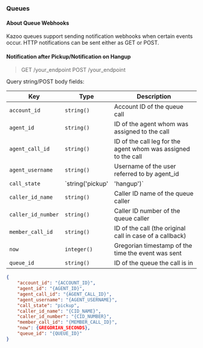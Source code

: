 ### Queues

#### About Queue Webhooks

Kazoo queues support sending notification webhooks when certain events occur. HTTP notifications can be sent either as GET or POST.

#### Notification after Pickup/Notification on Hangup

> GET /your_endpoint
> POST /your_endpoint

Query string/POST body fields:

Key | Type | Description
--- | ---- | -----------
`account_id` | `string()` | Account ID of the queue call
`agent_id` | `string()` | ID of the agent whom was assigned to the call
`agent_call_id` | `string()` | ID of the call leg for the agent whom was assigned to the call
`agent_username` | `string()` | Username of the user referred to by agent_id
`call_state` | `string('pickup' | 'hangup')` | Identifies the event type
`caller_id_name` | `string()` | Caller ID name of the queue caller
`caller_id_number` | `string()` | Caller ID number of the queue caller
`member_call_id` | `string()` | ID of the call (the original call in case of a callback)
`now` | `integer()` | Gregorian timestamp of the time the event was sent
`queue_id` | `string()` | ID of the queue the call is in

```json
{
    "account_id": "{ACCOUNT_ID}",
    "agent_id": "{AGENT_ID}",
    "agent_call_id": "{AGENT_CALL_ID}",
    "agent_username": "{AGENT_USERNAME}",
    "call_state": "pickup",
    "caller_id_name": "{CID_NAME}",
    "caller_id_number": "{CID_NUMBER}",
    "member_call_id": "{MEMBER_CALL_ID}",
    "now": {GREGORIAN_SECONDS},
    "queue_id": "{QUEUE_ID}"
}
```
